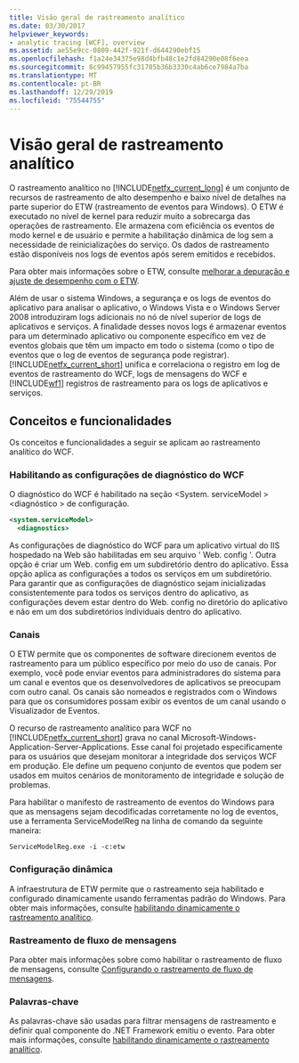 ```yaml
---
title: Visão geral de rastreamento analítico
ms.date: 03/30/2017
helpviewer_keywords:
- analytic tracing [WCF], overview
ms.assetid: ae55e9cc-0809-442f-921f-d644290ebf15
ms.openlocfilehash: f1a24e34375e98d4bfb48c1e2fd84290e08f6eea
ms.sourcegitcommit: 8c99457955fc31785b36b3330c4ab6ce7984a7ba
ms.translationtype: MT
ms.contentlocale: pt-BR
ms.lasthandoff: 12/29/2019
ms.locfileid: "75544755"
---
```

# <a name="analytic-tracing-overview"></a>Visão geral de rastreamento analítico
O rastreamento analítico no [!INCLUDE[netfx_current_long](../../../../../includes/netfx-current-long-md.md)] é um conjunto de recursos de rastreamento de alto desempenho e baixo nível de detalhes na parte superior do ETW (rastreamento de eventos para Windows). O ETW é executado no nível de kernel para reduzir muito a sobrecarga das operações de rastreamento. Ele armazena com eficiência os eventos de modo kernel e de usuário e permite a habilitação dinâmica de log sem a necessidade de reinicializações do serviço. Os dados de rastreamento estão disponíveis nos logs de eventos após serem emitidos e recebidos.  
  
 Para obter mais informações sobre o ETW, consulte [melhorar a depuração e ajuste de desempenho com o ETW](https://go.microsoft.com/fwlink/?LinkId=164781).  
  
 Além de usar o sistema Windows, a segurança e os logs de eventos do aplicativo para analisar o aplicativo, o Windows Vista e o Windows Server 2008 introduziram logs adicionais no nó de nível superior de logs de aplicativos e serviços. A finalidade desses novos logs é armazenar eventos para um determinado aplicativo ou componente específico em vez de eventos globais que têm um impacto em todo o sistema (como o tipo de eventos que o log de eventos de segurança pode registrar). [!INCLUDE[netfx_current_short](../../../../../includes/netfx-current-short-md.md)] unifica e correlaciona o registro em log de eventos de rastreamento do WCF, logs de mensagens do WCF e [!INCLUDE[wf1](../../../../../includes/wf1-md.md)] registros de rastreamento para os logs de aplicativos e serviços.  
  
## <a name="concepts-and-capabilities"></a>Conceitos e funcionalidades  
 Os conceitos e funcionalidades a seguir se aplicam ao rastreamento analítico do WCF.  
  
### <a name="enabling-wcf-diagnostics-settings"></a>Habilitando as configurações de diagnóstico do WCF  
 O diagnóstico do WCF é habilitado na seção \<System. serviceModel >\<diagnóstico > de configuração.  
  
```xml  
<system.serviceModel>  
  <diagnostics>  
```  
  
 As configurações de diagnóstico do WCF para um aplicativo virtual do IIS hospedado na Web são habilitadas em seu arquivo ' Web. config '. Outra opção é criar um Web. config em um subdiretório dentro do aplicativo.  Essa opção aplica as configurações a todos os serviços em um subdiretório.  Para garantir que as configurações de diagnóstico sejam inicializadas consistentemente para todos os serviços dentro do aplicativo, as configurações devem estar dentro do Web. config no diretório do aplicativo e não em um dos subdiretórios individuais dentro do aplicativo.  
  
### <a name="channels"></a>Canais  
 O ETW permite que os componentes de software direcionem eventos de rastreamento para um público específico por meio do uso de canais. Por exemplo, você pode enviar eventos para administradores do sistema para um canal e eventos que os desenvolvedores de aplicativos se preocupam com outro canal. Os canais são nomeados e registrados com o Windows para que os consumidores possam exibir os eventos de um canal usando o Visualizador de Eventos.  
  
 O recurso de rastreamento analítico para WCF no [!INCLUDE[netfx_current_short](../../../../../includes/netfx-current-short-md.md)] grava no canal Microsoft-Windows-Application-Server-Applications. Esse canal foi projetado especificamente para os usuários que desejam monitorar a integridade dos serviços WCF em produção. Ele define um pequeno conjunto de eventos que podem ser usados em muitos cenários de monitoramento de integridade e solução de problemas.  
  
 Para habilitar o manifesto de rastreamento de eventos do Windows para que as mensagens sejam decodificadas corretamente no log de eventos, use a ferramenta ServiceModelReg na linha de comando da seguinte maneira:  
  
 `ServiceModelReg.exe -i -c:etw`  
  
### <a name="dynamic-configuration"></a>Configuração dinâmica  
 A infraestrutura de ETW permite que o rastreamento seja habilitado e configurado dinamicamente usando ferramentas padrão do Windows. Para obter mais informações, consulte [habilitando dinamicamente o rastreamento analítico](dynamically-enabling-analytic-tracing.md).  
  
### <a name="message-flow-tracing"></a>Rastreamento de fluxo de mensagens  
 Para obter mais informações sobre como habilitar o rastreamento de fluxo de mensagens, consulte [Configurando o rastreamento de fluxo de mensagens](configuring-message-flow-tracing.md).  
  
### <a name="keywords"></a>Palavras-chave  
 As palavras-chave são usadas para filtrar mensagens de rastreamento e definir qual componente do .NET Framework emitiu o evento. Para obter mais informações, consulte [habilitando dinamicamente o rastreamento analítico](dynamically-enabling-analytic-tracing.md).
